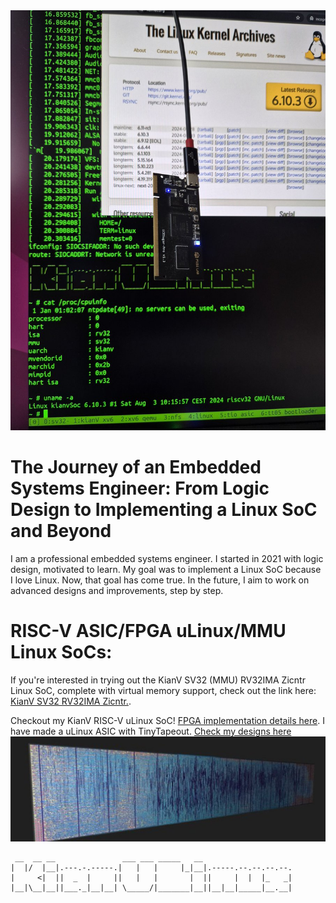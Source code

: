 <img src="kianVsv32.jpg" alt="Kianv Soc"/>

The Journey of an Embedded Systems Engineer: From Logic Design to Implementing a Linux SoC and Beyond
======================================================================================================
I am a professional embedded systems engineer. I started in 2021 with logic
design, motivated to learn. My goal was to implement a Linux SoC because I love
Linux. Now, that goal has come true. In the future, I aim to work on advanced
designs and improvements, step by step.

RISC-V ASIC/FPGA uLinux/MMU Linux SoCs:
=========================================
If you're interested in trying out the KianV SV32 (MMU) RV32IMA Zicntr Linux SoC, complete with virtual memory support, check out the link here:
[KianV SV32 RV32IMA Zicntr.](https://github.com/splinedrive/kianRiscV/tree/master/linux_socs/kianv_mc_rv32ima_sv32).

Checkout my KianV RISC-V uLinux SoC!
[FPGA implementation details here](https://github.com/splinedrive/kianRiscV/blob/master/linux_socs/kianv_harris_mcycle_edition/README.md).
I have made a uLinux ASIC with TinyTapeout. [Check my designs here](https://github.com/splinedrive/kianRiscV/tree/master/asic)
<img src="ulinux_asic_tt05.jpg" alt="Kianv uLInux ASIC Soc TT05"/>

```
 __  __ __               ___ ___ _____   __
|  |/  |__|.---.-.-----.|   |   |     |_|__|.-----.--.--.--.--.
|     <|  ||  _  |     ||   |   |       |  ||     |  |  |_   _|
|__|\__|__||___._|__|__| \_____/|_______|__||__|__|_____|__.__|
```

